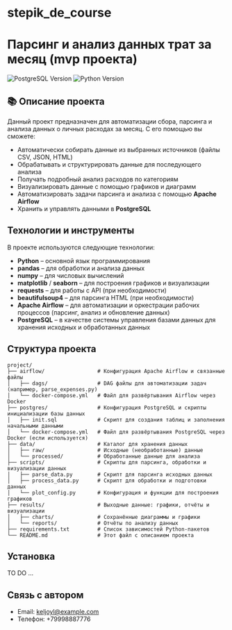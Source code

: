 # stepik_de_course
# Парсинг и анализ данных трат за месяц (mvp проекта)

![PostgreSQL Version](https://img.shields.io/badge/postgresql-15.0-green)
![Python Version](https://img.shields.io/badge/python-3.12-blue)

## 📚 Описание проекта

Данный проект предназначен для автоматизации сбора, парсинга и анализа данных о личных расходах за месяц. С его помощью вы сможете:
- Автоматически собирать данные из выбранных источников (файлы CSV, JSON, HTML)
- Обрабатывать и структурировать данные для последующего анализа
- Получать подробный анализ расходов по категориям
- Визуализировать данные с помощью графиков и диаграмм
- Автоматизировать задачи парсинга и анализа с помощью **Apache Airflow**
- Хранить и управлять данными в **PostgreSQL**

## Технологии и инструменты

В проекте используются следующие технологии:
- **Python** – основной язык программирования
- **pandas** – для обработки и анализа данных
- **numpy** – для числовых вычислений
- **matplotlib** / **seaborn** – для построения графиков и визуализации
- **requests** – для работы с API (при необходимости)
- **beautifulsoup4** – для парсинга HTML (при необходимости)
- **Apache Airflow** – для автоматизации и оркестрации рабочих процессов (парсинг, анализ и обновление данных)
- **PostgreSQL** – в качестве системы управления базами данных для хранения исходных и обработанных данных

## Структура проекта
```plaintext
project/
├── airflow/                 # Конфигурация Apache Airflow и связанные файлы
│   ├── dags/                # DAG файлы для автоматизации задач (например, parse_expenses.py)
│   └── docker-compose.yml   # Файл для развёртывания Airflow через Docker
├── postgres/                # Конфигурация PostgreSQL и скрипты инициализации базы данных
│   ├── init.sql             # Скрипт для создания таблиц и заполнения начальными данными
│   └── docker-compose.yml   # Файл для развёртывания PostgreSQL через Docker (если используется)
├── data/                    # Каталог для хранения данных
│   ├── raw/                 # Исходные (необработанные) данные
│   └── processed/           # Обработанные данные для анализа
├── scripts/                 # Скрипты для парсинга, обработки и визуализации данных
│   ├── parse_data.py        # Скрипт для парсинга исходных данных
│   ├── process_data.py      # Скрипт для обработки и подготовки данных
│   └── plot_config.py       # Конфигурация и функции для построения графиков
├── results/                 # Выходные данные: графики, отчёты и визуализации
│   ├── charts/              # Сохранённые диаграммы и графики
│   └── reports/             # Отчёты по анализу данных
├── requirements.txt         # Список зависимостей Python-пакетов
└── README.md                # Этот файл с описанием проекта
```


## Установка
TO DO ...

## Связь с автором
- Email: keljoyl@example.com
- Телефон: +79998887776
